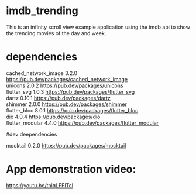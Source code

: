 # imdb_trending
This is an infinity scroll view  example application using the imdb api to show the trending movies of the day and week.

# dependencies

cached_network_image 3.2.0 https://pub.dev/packages/cached_network_image <br>
unicons 2.0.2 https://pub.dev/packages/unicons <br>
flutter_svg 1.0.3 https://pub.dev/packages/flutter_svg <br>
dartz 0.10.1 https://pub.dev/packages/dartz <br>
shimmer 2.0.0 https://pub.dev/packages/shimmer <br>
flutter_bloc 8.0.1 https://pub.dev/packages/flutter_bloc <br>
dio 4.0.4 https://pub.dev/packages/dio <br>
flutter_modular 4.4.0 https://pub.dev/packages/flutter_modular <br>

#dev deependencies

mocktail 0.2.0 https://pub.dev/packages/mocktail

# App demonstration video:

https://youtu.be/tniqLFFITcI

